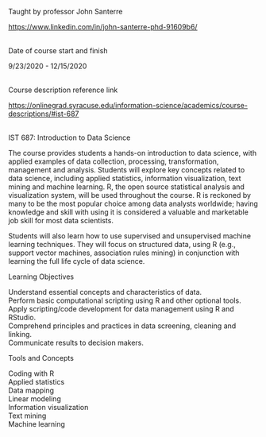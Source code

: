 Taught by professor John Santerre

https://www.linkedin.com/in/john-santerre-phd-91609b6/<br><br>

Date of course start and finish

9/23/2020 - 12/15/2020<br><br>

Course description reference link

https://onlinegrad.syracuse.edu/information-science/academics/course-descriptions/#ist-687<br><br>

IST 687: Introduction to Data Science

The course provides students a hands-on introduction to data science, with applied examples of data collection, processing, transformation, management and analysis. Students will explore key concepts related to data science, including applied statistics, information visualization, text mining and machine learning. R, the open source statistical analysis and visualization system, will be used throughout the course. R is reckoned by many to be the most popular choice among data analysts worldwide; having knowledge and skill with using it is considered a valuable and marketable job skill for most data scientists.

Students will also learn how to use supervised and unsupervised machine learning techniques. They will focus on structured data, using R (e.g., support vector machines, association rules mining) in conjunction with learning the full life cycle of data science.

Learning Objectives

Understand essential concepts and characteristics of data.  
Perform basic computational scripting using R and other optional tools.  
Apply scripting/code development for data management using R and RStudio.  
Comprehend principles and practices in data screening, cleaning and linking.  
Communicate results to decision makers.  

Tools and Concepts

Coding with R  
Applied statistics  
Data mapping  
Linear modeling  
Information visualization  
Text mining  
Machine learning  
